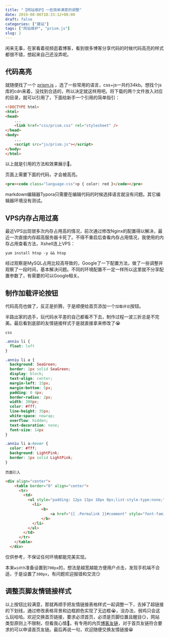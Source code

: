 ```yaml
---
title: "【网站维护】一些简单满意的调整"
date: 2019-08-06T18:33:12+08:00
draft: false
categories: ["建站"]
tags: ["网站维护", "prism.js"]
slug: 2
---
```


闲来无事，在家看着视频逛着博客，看到很多博客分享代码的时候代码高亮的样式都很不错，想起来自己还没弄呢。

## 代码高亮

就随便找了一个 [prism.js](https://prismjs.com/) ，选了一些常用的语言，css+js一共约34kb。想找个js库的cdn来着，没找到合适的，所以决定就这样用吧。将下载的两个文件放入对应的目录，就可以引用了，下面给新手一个引用的简单指引：

```html
<!DOCTYPE html>
<html>
<head>
    ...
    <link href="css/prism.css" rel="stylesheet" />
</head>
<body>
    ...
    <script src="js/prism.js"></script>
</body>
</html>
```

以上就是引用的方法和效果展示🙂。

页面上需要下面的代码，才会被高亮。

```html
<pre><code class="language-css">p { color: red }</code></pre>
```

markdown编辑器Typora只需要在编辑代码的时候选择语言就没有问题。其它编辑器环境没有测试。

## VPS内存占用过高

最近VPS出现很多次内存占用高的情况，前次通过修改Nginx的配置得以解决，最近一次直接内存超高服务器卡死了。不得不重启后查看内存占用情况，我使用的内存占用查看方法，Xshell连上VPS：

```shell
yum install htop -y && htop
```

经过观察是MySQL占用比较高导致的，Google了一下配置方法，做了一些调整并观察了一段时间，基本解决问题。不同的环境配置不一定一样所以这里就不分享配置参数了，有需要的可以Google相关。

## 制作加载评论按钮

代码高亮也做了，反正是折腾，于是顺便给首页添加一个`加载评论`按钮。

半路出家的选手，玩代码水平差的自己都看不下去，制作过程一波三折总是不完美。最后看到底部的友情链接样式于是就直接拿来修改了😭

`css`

```css
.anniu li {
  float: left
}

.anniu li a {
  background: SeaGreen;
  border: 1px solid SeaGreen;
  display: block;
  text-align: center;
  margin-left: 15px;
  margin-bottom: 5px;
  padding: 0 4px;
  border-radius: 2px;
  width: 300px;
  color: #fff;
  line-height: 35px;
  white-space: nowrap;
  overflow: hidden;
  text-decoration: none;
  font-size: 14px
}

.anniu li a:hover {
  color: #fff;
  background: LightPink;
  border: 1px solid LightPink;
}
```

`页面引入`

```html
<div align="center">
    <table border="0" align="center">
      <tr>
        <td>
          <ul style="padding: 12px 13px 10px 0px;list-style-type:none;" class="anniu">
            <li>
                <b>
                    <a href="{{ .Permalink }}#comment" style="font-family:Microsoft YaHei; serif;">加 载 评 论</a>
                </b>
            </li>
          </ul>
        </td>
      </tr>
    </table>
  </div>
```

仅供参考，不保证任何环境都能完美实现。

本来`width`准备设置到`700px`的，想法是越宽越能方便用户点击，发现手机端不合适，于是设置了`300px`，有问题欢迎报错和交流😏

## 调整页脚友情链接样式

以上按钮比较满意，那就再顺手把友情链接表格样式一起调整一下，去掉了超链接的下划线，通过修改表格背景和边框颜色实现了无边框😭，没办法，弱鸡只会这么玩哈哈。欢迎交换首页链接，要求必须首页，必须是页脚位置且醒目😏，网站类型原则上不限制，但看我心情🐶。有专用的内页[博客友链](https://dtz9.net/links/)，对于首页友链符合要求的可以申请首页友链。最后再说一句，欢迎随便交换友情链接😁

